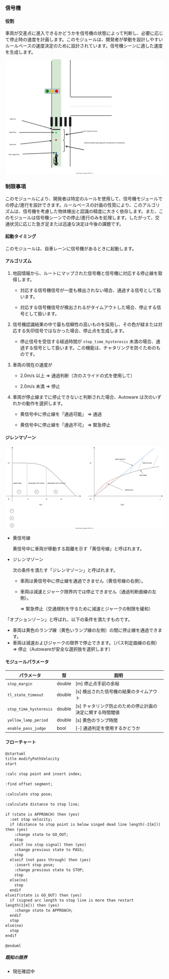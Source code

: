 ### 信号機

#### 役割

車両が交差点に進入できるかどうかを信号機の状態によって判断し、必要に応じて停止時の速度を計画します。このモジュールは、開発者が挙動を設計しやすいルールベースの速度決定のために設計されています。信号機シーンに適した速度を生成します。

![brief](./docs/traffic_light.svg)

### 制限事項

このモジュールにより、開発者は特定のルールを使用して、信号機モジュールでの停止/進行を設計できます。ルールベースの計画の性質により、このアルゴリズムは、信号機を考慮した物体検出と認識の精度に大きく依存します。また、このモジュールは信号機シーンでの停止/進行のみを処理します。したがって、交通状況に応じた急ぎ足または迅速な決定は今後の課題です。

#### 起動タイミング

このモジュールは、自車レーンに信号機があるときに起動します。

#### アルゴリズム

1. 地図情報から、ルートにマップされた信号機と信号機に対応する停止線を取得します。

   - 対応する信号機信号が一度も検出されない場合、通過する信号として扱います。

   - 対応する信号機信号が検出されるがタイムアウトした場合、停止する信号として扱います。

2. 信号機認識結果の中で最も信頼性の高いものを採用し、その色が緑または対応する矢印信号ではなかった場合、停止点を生成します。

   - 停止信号を受信する経過時間が `stop_time_hysteresis` 未満の場合、通過する信号として扱います。この機能は、チャタリングを防ぐためのものです。

3. 車両の現在の速度が

   - 2.0m/s 以上 ⇒ 通過判断（次のスライドの式を使用して）

   - 2.0m/s 未満 ⇒ 停止

4. 車両が停止線までに停止できないと判断された場合、Autoware は次のいずれかの動作を選択します。

   - 黄信号中に停止線を「通過可能」 => 通過

   - 黄信号中に停止線を「通過不可」 => 緊急停止

#### ジレンマゾーン

![brief](./docs/traffic_light_dilemma.svg)

- 黄信号線

  黄信号中に車両が移動する距離を示す「黄信号線」と呼ばれます。

- ジレンマゾーン

  次の条件を満たす「ジレンマゾーン」と呼ばれます。

  - 車両は黄信号中に停止線を通過できません（黄信号線の右側）。

  - 車両は減速とジャーク限界内では停止できません（通過判断曲線の左側）。

    ⇒ 緊急停止（交通規則を守るために減速とジャークの制限を緩和）

「オプションゾーン」と呼ばれ、以下の条件を満たすものです。

- 車両は黄色のランプ線（黄色いランプ線の左側）の間に停止線を通過できます。
- 車両は減速およびジャークの限界で停止できます。（パス判定曲線の右側） ⇒ 停止（Autowareが安全な選択肢を選択します）

#### モジュールパラメータ

| パラメータ | 型 | 説明 |
|---|---|---|
| `stop_margin` | double | [m] 停止点手前の余裕 |
| `tl_state_timeout` | double | [s] 検出された信号機の結果のタイムアウト |
| `stop_time_hysteresis` | double | [s] チャタリング防止のための停止計画の決定に関する時間閾値 |
| `yellow_lamp_period` | double | [s] 黄色のランプ時間 |
| `enable_pass_judge` | bool | [-] 通過判定を使用するかどうか |

#### フローチャート


```plantuml
@startuml
title modifyPathVelocity
start

:calc stop point and insert index;

:find offset segment;

:calculate stop pose;

:calculate distance to stop line;

if (state is APPROACH) then (yes)
  :set stop velocity;
  if (distance to stop point is below singed dead line length(-2[m])) then (yes)
    :change state to GO_OUT;
    stop
  elseif (no stop signal) then (yes)
    :change previous state to PASS;
    stop
  elseif (not pass through) then (yes)
    :insert stop pose;
    :change previous state to STOP;
    stop
  else(no)
    stop
  endif
elseif(state is GO_OUT) then (yes)
  if (signed arc length to stop line is more than restart length(1[m])) then (yes)
    :change state to APPROACH;
  endif
  stop
else(no)
  stop
endif

@enduml
```

##### 既知の限界

- 現在確認中

